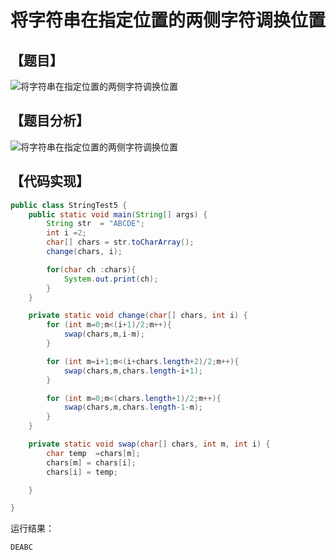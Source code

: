 # 将字符串在指定位置的两侧字符调换位置


## 【题目】

![将字符串在指定位置的两侧字符调换位置](http://www.bcoder.top/img/interview/61.png)


## 【题目分析】

![将字符串在指定位置的两侧字符调换位置](http://www.bcoder.top/img/interview/62.png)

## 【代码实现】

```java
public class StringTest5 {
    public static void main(String[] args) {
        String str  = "ABCDE";
        int i =2;
        char[] chars = str.toCharArray();
        change(chars, i);

        for(char ch :chars){
            System.out.print(ch);
        }
    }

    private static void change(char[] chars, int i) {
        for (int m=0;m<(i+1)/2;m++){
            swap(chars,m,i-m);
        }

        for (int m=i+1;m<(i+chars.length+2)/2;m++){
            swap(chars,m,chars.length-i+1);
        }

        for (int m=0;m<(chars.length+1)/2;m++){
            swap(chars,m,chars.length-1-m);
        }
    }

    private static void swap(char[] chars, int m, int i) {
        char temp  =chars[m];
        chars[m] = chars[i];
        chars[i] = temp;

    }

}
```

运行结果：
```
DEABC
```



